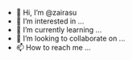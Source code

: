 - 👋 Hi, I’m @zairasu
- 👀 I’m interested in ...
- 🌱 I’m currently learning ...
- 💞️ I’m looking to collaborate on ...
- 📫 How to reach me ...

<!---
zairasu/zairasu is a ✨ special ✨ repository because its `README.md` (this file) appears on your GitHub profile.
You can click the Preview link to take a look at your changes.
--->
